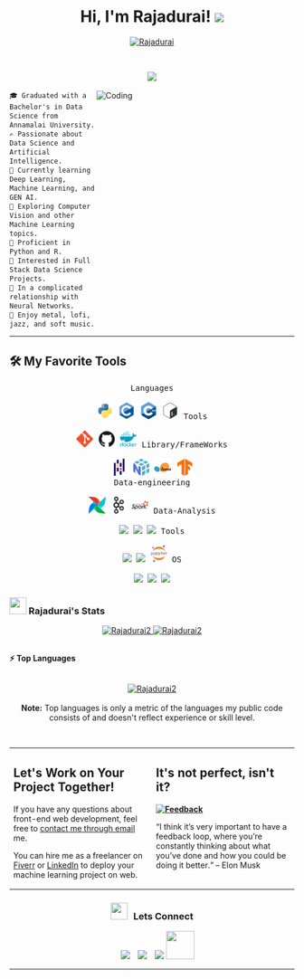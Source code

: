 

<h1 align="center">
Hi, I'm Rajadurai!
	<a href="https://github.com/Rajadurai2" target="_self">
		<img src="https://media.giphy.com/media/hvRJCLFzcasrR4ia7z/giphy.gif" width="30">
	</a>
</h1>
<p align="center">
	<a href="https://github.com/Rajadurai2">
		<img src="https://komarev.com/ghpvc/?username=Rajadurai2&label=Profile%20views&color=0e75b6&style=flat" alt="Rajadurai" />
	</a>
</p>
<br/>
<p align="center">
	<a href="https://github.com/Rajadurai2">
		<img src="https://readme-typing-svg.herokuapp.com/?lines=Data+Science+Student;Always%20learning%20new%20things;DS%20|%20AI%20|%20ML%20Enthusiastic;Always%20learning%20new%20things&center=true&width=380&height=45">
	</a>
</p>

<img align="right" alt="Coding" width="350" src="https://media.giphy.com/media/mTPjPA6SSXgTsnZ1Dh/giphy.gif?cid=790b7611fsk5ucohduvyemhe28b27xce22elq3rk17jj96ec&ep=v1_gifs_search&rid=giphy.gif&ct=g?w=740" />

```
🎓 Graduated with a Bachelor's in Data Science from Annamalai University.
✍️ Passionate about Data Science and Artificial Intelligence.
🔬 Currently learning Deep Learning, Machine Learning, and GEN AI.
🌱 Exploring Computer Vision and other Machine Learning topics.
🌟 Proficient in Python and R.
🚩 Interested in Full Stack Data Science Projects.
💖 In a complicated relationship with Neural Networks.
🎵 Enjoy metal, lofi, jazz, and soft music.
```

<hr>



## 🛠️ My Favorite Tools
<p align="center">
  <kbd>
    <kbd>Languages</kbd>
    <br>
    <br>
    <img width="30px" src="https://raw.githubusercontent.com/devicons/devicon/6910f0503efdd315c8f9b858234310c06e04d9c0/icons/python/python-original.svg" /> 
    <img width="30px" src="https://raw.githubusercontent.com/devicons/devicon/6910f0503efdd315c8f9b858234310c06e04d9c0/icons/c/c-original.svg" /> 
    <img width="30px" src="https://raw.githubusercontent.com/devicons/devicon/6910f0503efdd315c8f9b858234310c06e04d9c0/icons/cplusplus/cplusplus-original.svg" /> 
    <img width="30px" src="https://raw.githubusercontent.com/devicons/devicon/6910f0503efdd315c8f9b858234310c06e04d9c0/icons/bash/bash-original.svg" />
  </kbd>
  <kbd>
    <kbd>Tools</kbd>
    <br>
    <br>
    <img width="30px" src="https://raw.githubusercontent.com/devicons/devicon/6910f0503efdd315c8f9b858234310c06e04d9c0/icons/git/git-plain.svg" />
    <img width="30px" src="https://raw.githubusercontent.com/devicons/devicon/6910f0503efdd315c8f9b858234310c06e04d9c0/icons/github/github-original.svg" />
    <img width="30px" src="https://raw.githubusercontent.com/devicons/devicon/6910f0503efdd315c8f9b858234310c06e04d9c0/icons/docker/docker-plain-wordmark.svg" />
  </kbd>
  <kbd>
    <kbd>Library/FrameWorks</kbd>
    <br>
    <br>
    <img width="30px" src="https://raw.githubusercontent.com/devicons/devicon/6910f0503efdd315c8f9b858234310c06e04d9c0/icons/pandas/pandas-original.svg" />
    <img width="30px" src="https://raw.githubusercontent.com/devicons/devicon/6910f0503efdd315c8f9b858234310c06e04d9c0/icons/numpy/numpy-original.svg" />
    <img width="30px" src="https://raw.githubusercontent.com/devicons/devicon/6910f0503efdd315c8f9b858234310c06e04d9c0/icons/scikitlearn/scikitlearn-original.svg" />
    <img width="30px" src="https://raw.githubusercontent.com/devicons/devicon/6910f0503efdd315c8f9b858234310c06e04d9c0/icons/tensorflow/tensorflow-original.svg" />
  </kbd>
  <br>
  <kbd>
    <kbd>Data-engineering</kbd>
    <br>
    <br>
    <img width="30px" src="https://raw.githubusercontent.com/devicons/devicon/6910f0503efdd315c8f9b858234310c06e04d9c0/icons/apacheairflow/apacheairflow-original.svg">
    <img width="30px" src="https://raw.githubusercontent.com/devicons/devicon/6910f0503efdd315c8f9b858234310c06e04d9c0/icons/apachekafka/apachekafka-original.svg" />
    <img width="30px" src="https://raw.githubusercontent.com/devicons/devicon/6910f0503efdd315c8f9b858234310c06e04d9c0/icons/apachespark/apachespark-original-wordmark.svg" />
  </kbd>
  <kbd>
    <kbd>Data-Analysis</kbd>
    <br>
    <br>
    <img width="30px" src="https://github.com/microsoft/PowerBI-Icons/blob/main/PNG/Power-BI.png?raw=true" />
    <img width="30px" src="https://github.com/sempostma/office365-icons/blob/master/png/256/excel.png?raw=true" />
    <img width="30px" src="https://seeklogo.com/images/S/seaborn-logo-244EB2DEC5-seeklogo.com.png" />
  </kbd>
  <kbd>
    <kbd>Tools</kbd>
    <br>
    <br>
    <img width="30px" src="https://cdn.jsdelivr.net/gh/devicons/devicon/icons/vscode/vscode-original.svg" />
    <img width="30px" src="https://github.com/termux/termux-app/raw/master/app/src/main/res/mipmap-xxxhdpi/ic_launcher.png" />
    <img width="30px" src="https://raw.githubusercontent.com/devicons/devicon/6910f0503efdd315c8f9b858234310c06e04d9c0/icons/jupyter/jupyter-original-wordmark.svg">
  </kbd>
  <kbd>
    <kbd>OS</kbd>
    <br>
    <br>
    <img width="30px" src="https://cdn.jsdelivr.net/gh/devicons/devicon/icons/linux/linux-original.svg" />
    <img width="30px" src="https://cdn.jsdelivr.net/gh/devicons/devicon/icons/android/android-original.svg" />
    <img width="30px" src="https://cdn.jsdelivr.net/gh/devicons/devicon/icons/windows8/windows8-original.svg" />
  </kbd>
</p>



<h3> <img src="https://media.giphy.com/media/iY8CRBdQXODJSCERIr/giphy.gif" width="30" height="30" > Rajadurai's Stats</h3>

<p align="center">
	<a href="https://github.com/Rajadurai2">
	<img width="49.5%" src="https://github-readme-stats-sigma-five.vercel.app/api?username=Rajadurai2&show_icons=true" alt="Rajadurai2">
	<img width="49.5%" src="https://github-readme-streak-stats.herokuapp.com/?user=Rajadurai2" alt="Rajadurai2">
	</a>
	<br/>
</p>
<br/>
<!--
<summary><b>⚡ Activity graph</b></summary>
<br/>
<p align="center">
	<a href="https://github.com/Rajadurai2">
		<img src="https://activity-graph.herokuapp.com/graph?username=Rajadurai2&bg_color=ffffff&color=000000&line=000000&point=000000&area=true&hide_border=true" alt="Rajadurai2">
	</a>
</p>
<br/>
-->




<summary><b>⚡ Top Languages</b></summary>
<br/>

<p align="center">
	<a href="https://github.com/Bouaskaoun">
	<img src="https://github-readme-stats-sigma-five.vercel.app/api/top-langs/?username=Rajadurai2&langs_count=8&layout=compact" alt="Rajadurai2">
	</a>
	<br/>
<br/>
<b>Note:</b> Top languages is only a metric of the languages my public code consists of and doesn't reflect experience or skill level.
</p>
<br/>

<table style="border: none">
  <tr>
  <td width="50%" valign="top">

## Let's Work on Your Project Together!

If you have any questions about front-end web development, feel free to <a href="mailto:bouaskaoun.mohammed@gmail.com">contact me through email</a> me.

You can hire me as a freelancer on <a href="https://www.fiverr.com">Fiverr</a> or <a href="https://www.linkedin.com/in/bouaskaoun/">LinkedIn</a> to deploy your machine learning project on web.

  </td>
  <td width="50%" valign="top">

## It's not perfect, isn't it?

**<a href="https://github.com/Bouaskaoun"><img alt="Feedback" src="https://img.shields.io/badge/Ask%20me-anything-1abc9c.svg"></a>**

“I think it’s very important to have a feedback loop, where you’re constantly thinking about what you’ve done and how you could be doing it better.”
– Elon Musk

  </td>
  </tr>
</table>


<h3 align="center" > <img src="https://media.giphy.com/media/iY8CRBdQXODJSCERIr/giphy.gif" width="30" height="30" style="margin-right: 10px;">Lets Connect </h3>

<p align="center">

 <div align="center"  class="icons-social" style="margin-left: 10px;">
        <a style="margin-left: 10px;"  target="_blank" href="https://www.linkedin.com/in/rajadurai-balamurugan-6227b51b0/">
			<img src="https://img.icons8.com/doodle/40/000000/linkedin--v2.png"></a>
        <a style="margin-left: 10px;" target="_blank" href="https://github.com/Rajadurai2">
		<img src="https://img.icons8.com/doodle/40/000000/github--v1.png"></a>
        <a style="margin-left: 10px;" target="_blank" href="https://www.instagram.com/yes_iam_bala?igsh=bjh4eWxhMTB4aGU0">
			<img src="https://img.icons8.com/doodle/40/000000/instagram-new--v2.png"></a>
      <a style="margin-left: 10px vertical-align: middle;" target="_blank" href="mailto:rajabalasuguna@gmail.com">
				<img src="https://raw.githubusercontent.com/dheereshagrwal/colored-icons/abc7fd264f36c6a1e3fc16e1cd5e94735ec671d8/public/icons/gmail/gmail.svg" width ="50" height="50" ></a>
		 </div>
</p>


------
